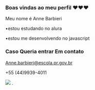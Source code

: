 ### Boas vindas ao meu perfil ❤️❤️❤️

Meu nome é Anne Barbieri

•estou estudando no alura

•estou me desenvolvendo no javascript 

### Caso Queria entrar Em contato

Anne.barbieri@escola.pr.gov.br

+55 (44)9939-4011



![](https://media.tenor.com/1711TDATPtUAAAAC/naruto.gif)
.
